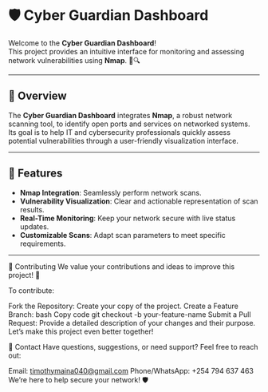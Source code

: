 # 🛡️ Cyber Guardian Dashboard

Welcome to the **Cyber Guardian Dashboard**!  
This project provides an intuitive interface for monitoring and assessing network vulnerabilities using **Nmap**. 🚀🔍  

---

## 📜 Overview

The **Cyber Guardian Dashboard** integrates **Nmap**, a robust network scanning tool, to identify open ports and services on networked systems.  
Its goal is to help IT and cybersecurity professionals quickly assess potential vulnerabilities through a user-friendly visualization interface.

---

## 🚀 Features

- **Nmap Integration**: Seamlessly perform network scans.
- **Vulnerability Visualization**: Clear and actionable representation of scan results.
- **Real-Time Monitoring**: Keep your network secure with live status updates.
- **Customizable Scans**: Adapt scan parameters to meet specific requirements.

---

📝 Contributing
We value your contributions and ideas to improve this project! 🎉

To contribute:

Fork the Repository: Create your copy of the project.
Create a Feature Branch:
bash
Copy code
git checkout -b your-feature-name
Submit a Pull Request: Provide a detailed description of your changes and their purpose.
Let’s make this project even better together!

📧 Contact
Have questions, suggestions, or need support? Feel free to reach out:

Email: timothymaina040@gmail.com
Phone/WhatsApp: +254 794 637 463
We’re here to help secure your network! 🛡️

